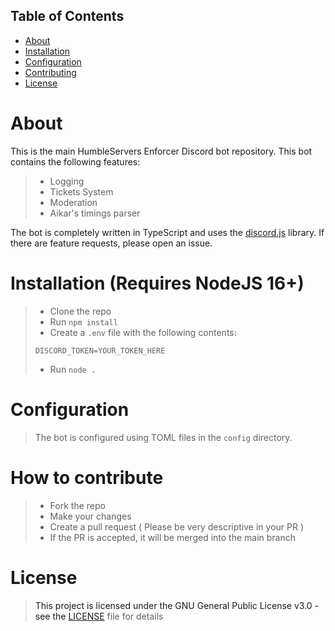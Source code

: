
## Table of Contents
- [About](#about)
- [Installation](#installation)
- [Configuration](#configuration)
- [Contributing](#how-to-contribute)
- [License](#license)

# About <a name = about>
This is the main HumbleServers Enforcer Discord bot repository.
This bot contains the following features:

> * Logging
> * Tickets System
> * Moderation
> * Aikar's timings parser

The bot is completely written in TypeScript and uses the [discord.js](https://discord.js.org) library.
If there are feature requests, please open an issue.


# Installation (Requires NodeJS 16+) <a name = installation>
> * Clone the repo
> * Run `npm install`
> * Create a `.env` file with the following contents:
>
> ```env
> DISCORD_TOKEN=YOUR_TOKEN_HERE
> ```
>
> * Run `node .`

# Configuration <a name = configuration>
> The bot is configured using TOML files in the `config` directory.


# How to contribute <a name = how-to-contribute>
> * Fork the repo
> * Make your changes
> * Create a pull request ( Please be very descriptive in your PR )
> * If the PR is accepted, it will be merged into the main branch

# License <a name = license>
> This project is licensed under the GNU General Public License v3.0 - see the [LICENSE](LICENSE) file for details

